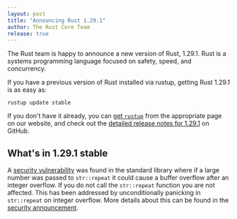 ```yaml
---
layout: post
title: "Announcing Rust 1.29.1"
author: The Rust Core Team
release: true
---
```


The Rust team is happy to announce a new version of Rust, 1.29.1. Rust is a
systems programming language focused on safety, speed, and concurrency.

If you have a previous version of Rust installed via rustup, getting Rust
1.29.1 is as easy as:

```console
rustup update stable
```

If you don't have it already, you can [get `rustup`][install] from the
appropriate page on our website, and check out the [detailed release notes for
1.29.1][notes] on GitHub.

[install]: https://www.rust-lang.org/install.html
[notes]: https://github.com/rust-lang/rust/blob/stable/RELEASES.md#version-1291-2018-09-25

## What's in 1.29.1 stable

A [security vulnerability][vuln] was found in the standard library where if a
large number was passed to `str::repeat` it could cause a buffer overflow
after an integer overflow. If you do not call the `str::repeat` function you
are not affected. This has been addressed by unconditionally panicking in
`str::repeat` on integer overflow. More details about this can be found in the
[security announcement][vuln].

[vuln]: https://blog.rust-lang.org/2018/09/21/Security-advisory-for-std.html

